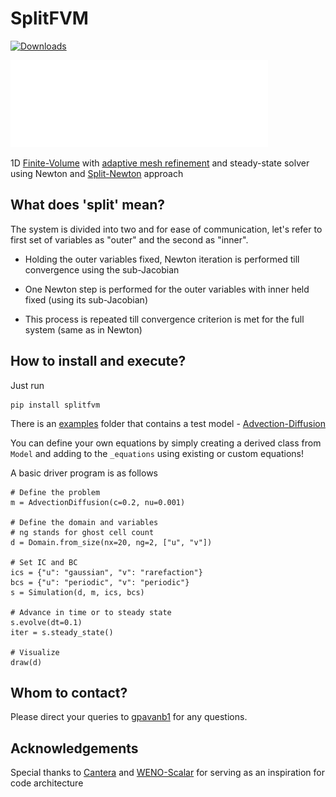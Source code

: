 # SplitFVM

[![Downloads](https://pepy.tech/badge/splitfvm)](https://pepy.tech/project/splitfvm)

![img](https://github.com/gpavanb1/SplitFVM/blob/main/assets/logo.png)

1D [Finite-Volume](https://en.wikipedia.org/wiki/Finite_volume_method) with [adaptive mesh refinement](https://en.wikipedia.org/wiki/Adaptive_mesh_refinement) and steady-state solver using Newton and [Split-Newton](https://github.com/gpavanb1/SplitNewton) approach

## What does 'split' mean?

The system is divided into two and for ease of communication, let's refer to first set of variables as "outer" and the second as "inner".

* Holding the outer variables fixed, Newton iteration is performed till convergence using the sub-Jacobian

* One Newton step is performed for the outer variables with inner held fixed (using its sub-Jacobian)

* This process is repeated till convergence criterion is met for the full system (same as in Newton)

## How to install and execute?

Just run 
```
pip install splitfvm
```

There is an [examples](https://github.com/gpavanb1/SplitFVM/examples) folder that contains a test model - [Advection-Diffusion](https://en.wikipedia.org/wiki/Convection%E2%80%93diffusion_equation)

You can define your own equations by simply creating a derived class from `Model` and adding to the `_equations` using existing or custom equations!

A basic driver program is as follows
```
# Define the problem
m = AdvectionDiffusion(c=0.2, nu=0.001)

# Define the domain and variables
# ng stands for ghost cell count
d = Domain.from_size(nx=20, ng=2, ["u", "v"])

# Set IC and BC
ics = {"u": "gaussian", "v": "rarefaction"}
bcs = {"u": "periodic", "v": "periodic"}
s = Simulation(d, m, ics, bcs)

# Advance in time or to steady state
s.evolve(dt=0.1)
iter = s.steady_state()

# Visualize
draw(d)
```

## Whom to contact?

Please direct your queries to [gpavanb1](http://github.com/gpavanb1)
for any questions.

## Acknowledgements

Special thanks to [Cantera](https://github.com/Cantera/cantera) and [WENO-Scalar](https://github.com/comp-physics/WENO-scalar) for serving as an inspiration for code architecture